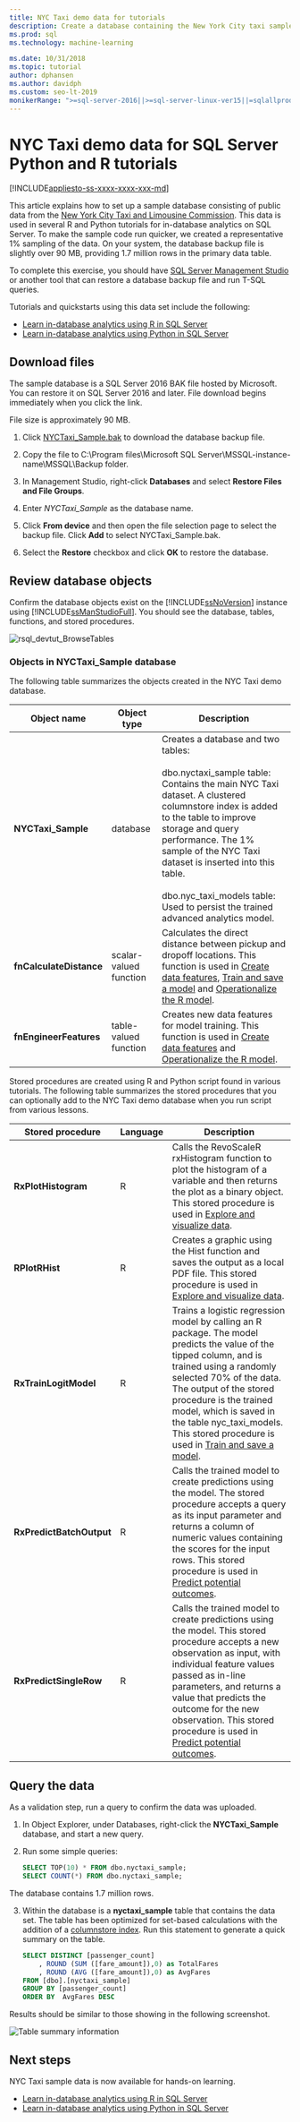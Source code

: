 ```yaml
---
title: NYC Taxi demo data for tutorials
description: Create a database containing the New York City taxi sample data. This dataset is used in R and Python tutorials for SQL Server Machine Learning Services.
ms.prod: sql
ms.technology: machine-learning

ms.date: 10/31/2018  
ms.topic: tutorial
author: dphansen
ms.author: davidph
ms.custom: seo-lt-2019
monikerRange: ">=sql-server-2016||>=sql-server-linux-ver15||=sqlallproducts-allversions"
---
```

# NYC Taxi demo data for SQL Server Python and R tutorials
[!INCLUDE[appliesto-ss-xxxx-xxxx-xxx-md](../../includes/appliesto-ss-xxxx-xxxx-xxx-md.md)]

This article explains how to set up a sample database consisting of public data from the [New York City Taxi and Limousine Commission](http://www.nyc.gov/html/tlc/html/about/trip_record_data.shtml). This data is used in several R and Python tutorials for in-database analytics on SQL Server. To make the sample code run quicker, we created a representative 1% sampling of the data. On your system, the database backup file is slightly over 90 MB, providing 1.7 million rows in the primary data table.

To complete this exercise, you should have [SQL Server Management Studio](https://docs.microsoft.com/sql/ssms/download-sql-server-management-studio-ssms?view=sql-server-2017) or another tool that can restore a database backup file and run T-SQL queries.

Tutorials and quickstarts using this data set include the following:

+ [Learn in-database analytics using R in SQL Server](sqldev-in-database-r-for-sql-developers.md)
+ [Learn in-database analytics using Python in SQL Server](sqldev-in-database-python-for-sql-developers.md)

## Download files

The sample database is a SQL Server 2016 BAK file hosted by Microsoft. You can restore it on SQL Server 2016 and later. File download begins immediately when you click the link. 

File size is approximately 90 MB.

1. Click [NYCTaxi_Sample.bak](https://sqlmldoccontent.blob.core.windows.net/sqlml/NYCTaxi_Sample.bak) to download the database backup file.

2. Copy the file to C:\Program files\Microsoft SQL Server\MSSQL-instance-name\MSSQL\Backup folder.

3. In Management Studio, right-click **Databases** and select **Restore Files and File Groups**.

4. Enter *NYCTaxi_Sample* as the database name.

5. Click **From device** and then open the file selection page to select the backup file. Click **Add** to select NYCTaxi_Sample.bak.

6. Select the **Restore** checkbox and click **OK** to restore the database.

## Review database objects
   
Confirm the database objects exist on the [!INCLUDE[ssNoVersion](../../includes/ssnoversion-md.md)] instance using [!INCLUDE[ssManStudioFull](../../includes/ssmanstudiofull-md.md)]. You should see the database, tables, functions, and stored procedures.
  
   ![rsql_devtut_BrowseTables](media/rsql-devtut-browsetables.png "rsql_devtut_BrowseTables")

### Objects in NYCTaxi_Sample database

The following table summarizes the objects created in the NYC Taxi demo database.

|**Object name**|**Object type**|**Description**|
|----------|------------------------|---------------|
|**NYCTaxi_Sample** | database | Creates a database and two tables:<br /><br />dbo.nyctaxi_sample table: Contains the main NYC Taxi dataset. A clustered columnstore index is added to the table to improve storage and query performance. The 1% sample of the NYC Taxi dataset is inserted into this table.<br /><br />dbo.nyc_taxi_models table: Used to persist the trained advanced analytics model.|
|**fnCalculateDistance** |scalar-valued function | Calculates the direct distance between pickup and dropoff locations. This function is used in [Create data features](sqldev-create-data-features-using-t-sql.md), [Train and save a model](sqldev-train-and-save-a-model-using-t-sql.md)  and [Operationalize the R model](sqldev-operationalize-the-model.md).|
|**fnEngineerFeatures** |table-valued function | Creates new data features for model training. This function is used in [Create data features](sqldev-create-data-features-using-t-sql.md) and [Operationalize the R model](sqldev-operationalize-the-model.md).|


Stored procedures are created using R and Python script found in various tutorials. The following table summarizes the stored procedures that you can optionally add to the NYC Taxi demo database when you run script from various lessons.

|**Stored procedure**|**Language**|**Description**|
|-------------------------|------------|---------------|
|**RxPlotHistogram** |R | Calls the RevoScaleR rxHistogram function to plot the histogram of a variable and then returns the plot as a binary object. This stored procedure is used in [Explore and visualize data](sqldev-explore-and-visualize-the-data.md).|
|**RPlotRHist** |R| Creates a graphic using the Hist function and saves the output as a local PDF file. This stored procedure is used in [Explore and visualize data](sqldev-explore-and-visualize-the-data.md).|
|**RxTrainLogitModel**  |R| Trains a logistic regression model by calling an R package. The model predicts the value of the  tipped column, and is trained using a randomly selected 70% of the data. The output of the stored procedure is the trained model, which is saved in the table nyc_taxi_models. This stored procedure is used in [Train and save a model](sqldev-train-and-save-a-model-using-t-sql.md).|
|**RxPredictBatchOutput**  |R | Calls the trained model to create predictions using the model. The stored procedure accepts a query as its input parameter and returns a column of numeric values containing the scores for the input rows. This stored procedure is used in [Predict potential outcomes](sqldev-operationalize-the-model.md).|
|**RxPredictSingleRow**  |R| Calls the trained model to create predictions using the model. This stored procedure accepts a new observation as input, with individual feature values passed as in-line parameters, and returns a value that predicts the outcome for the new observation. This stored procedure is used in [Predict potential outcomes](sqldev-operationalize-the-model.md).|

## Query the data

As a validation step, run a query to confirm the data was uploaded.

1. In Object Explorer, under Databases, right-click the **NYCTaxi_Sample** database, and start a new query.

2. Run some simple queries:

    ```sql
    SELECT TOP(10) * FROM dbo.nyctaxi_sample;
    SELECT COUNT(*) FROM dbo.nyctaxi_sample;
    ```
The database contains 1.7 million rows.

3. Within the database is a **nyctaxi_sample** table that contains the data set. The table has been optimized for set-based calculations with the addition of a [columnstore index](../../relational-databases/indexes/columnstore-indexes-overview.md). Run this statement to generate a quick summary on the table.

    ```sql
    SELECT DISTINCT [passenger_count]
        , ROUND (SUM ([fare_amount]),0) as TotalFares
        , ROUND (AVG ([fare_amount]),0) as AvgFares
    FROM [dbo].[nyctaxi_sample]
    GROUP BY [passenger_count]
    ORDER BY  AvgFares DESC
    ````
Results should be similar to those showing in the following screenshot.

  ![Table summary information](media/nyctaxidatatablesummary.png "Query results")

## Next steps

NYC Taxi sample data is now available for hands-on learning.

+ [Learn in-database analytics using R in SQL Server](sqldev-in-database-r-for-sql-developers.md)
+ [Learn in-database analytics using Python in SQL Server](sqldev-in-database-python-for-sql-developers.md)